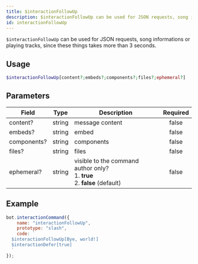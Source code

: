 ```yaml
---
title: $interactionFollowUp
description: $interactionFollowUp can be used for JSON requests, song informations or playing tracks, since these things takes more than 3 seconds.
id: interactionFollowUp
---
```


`$interactionFollowUp` can be used for JSON requests, song informations or playing tracks, since these things takes more
than 3 seconds.

## Usage

```php
$interactionFollowUp[content?;embeds?;components?;files?;ephemeral?]
```

## Parameters

| Field       | Type   | Description                                                                          | Required |
|-------------|--------|--------------------------------------------------------------------------------------|:--------:|
| content?    | string | message content                                                                      |  false   |
| embeds?     | string | embed                                                                                |  false   |
| components? | string | components                                                                           |  false   |
| files?      | string | files                                                                                |  false   |
| ephemeral?  | string | visible to the command author only? <br /> 1. **true** <br /> 2. **false** (default) |  false   |

## Example

```javascript
bot.interactionCommand({
    name: "interactionFollowUp",
    prototype: "slash",
    code: `
  $interactionFollowUp[Bye, world!]
  $interactionDefer[true]
  `
});
```
